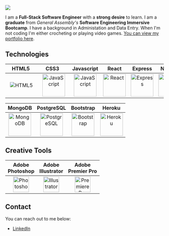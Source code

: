 <p>
  <img src="https://i.imgur.com/RsgIqjT.png" />
</p>

I am a **Full-Stack Software Engineer** with a **strong desire** to learn. I am a **graduate** from _General Assembly's_ **Software Engineering Immersive Bootcamp**. I have a background in Administation and Data Entry. When I'm not coding I'm either crocheting or playing video games. [You can view my portfolio here](https://becp12.github.io/portfolio-website/).

## Technologies

  | &nbsp;&nbsp;&nbsp;HTML5&nbsp;&nbsp;&nbsp;&nbsp; | &nbsp;&nbsp;&nbsp;&nbsp;CSS3&nbsp;&nbsp;&nbsp;&nbsp;&nbsp;&nbsp; | Javascript | React | Express | Node.js | Python | Django | Mongoose |
  |:----: |:----:| :----:     | :----:| :----:  | :----:  | :----: | :----: | :----:   |
  | ![HTML5](https://raw.githubusercontent.com/danielcranney/readme-generator/main/public/icons/skills/html5-colored.svg)| <img src="https://raw.githubusercontent.com/danielcranney/readme-generator/main/public/icons/skills/css3-colored.svg" width="72" alt="JavaScript"/> | <img src="https://raw.githubusercontent.com/danielcranney/readme-generator/main/public/icons/skills/javascript-colored.svg" width="72" alt="JavaScript" /> | <img src="https://raw.githubusercontent.com/danielcranney/readme-generator/main/public/icons/skills/react-colored.svg" width="72" alt="React" /> | <picture><source media="(prefers-color-scheme: dark)" srcset="https://i.imgur.com/aXYAPik.png"><source media="(prefers-color-scheme: light)" srcset="https://raw.githubusercontent.com/danielcranney/readme-generator/main/public/icons/skills/express-colored.svg"><img alt="Express" src="https://raw.githubusercontent.com/danielcranney/readme-generator/main/public/icons/skills/express-colored.svg" vertical-align="center" width="72"></picture> | <img src="https://raw.githubusercontent.com/danielcranney/readme-generator/main/public/icons/skills/nodejs-colored.svg" width="72" alt="NodeJS" /> |  <img src="https://raw.githubusercontent.com/danielcranney/readme-generator/main/public/icons/skills/python-colored.svg" width="72" alt="Python" /> | <img src="https://raw.githubusercontent.com/danielcranney/readme-generator/main/public/icons/skills/django-colored.svg" width="72" alt="Django" /> | <img src="https://i.imgur.com/TiDUvti.png" width="72" alt="Mongoose" /> |
  
  | MongoDB | PostgreSQL | Bootstrap | Heroku |
  | :----:  | :----:     | :----:    | :----: |
  | <img src="https://raw.githubusercontent.com/danielcranney/readme-generator/main/public/icons/skills/mongodb-colored.svg" width="72" alt="MongoDB" /> | <img src="https://raw.githubusercontent.com/danielcranney/readme-generator/main/public/icons/skills/postgresql-colored.svg" width="72" alt="PostgreSQL" /> | <img src="https://raw.githubusercontent.com/danielcranney/readme-generator/main/public/icons/skills/bootstrap-colored.svg" width="72" alt="Bootstrap" /> | <img src="https://raw.githubusercontent.com/danielcranney/readme-generator/main/public/icons/skills/heroku-colored.svg" width="72" alt="Heroku" /> |

## Creative Tools

| Adobe</br>Photoshop | Adobe</br>Illustrator | Adobe</br>Premier Pro |
| :----:          | :----:            | :----:            |
| <img src="https://raw.githubusercontent.com/danielcranney/readme-generator/main/public/icons/skills/photoshop-colored.svg" width="50" alt="Photoshop" /> | <img src="https://raw.githubusercontent.com/danielcranney/readme-generator/main/public/icons/skills/illustrator-colored.svg" width="50" alt="Illustrator" /> | <img src="https://raw.githubusercontent.com/danielcranney/readme-generator/main/public/icons/skills/premierepro-colored.svg" width="50" alt="Premiere Pro" /> |

## Contact
You can reach out to me below:  
- [LinkedIn](https://www.linkedin.com/in/rebecca--preece/)  

<!--
**becp12/becp12** is a ✨ _special_ ✨ repository because its `README.md` (this file) appears on your GitHub profile.

Here are some ideas to get you started:

- 🔭 I’m currently working on ...
- 🌱 I’m currently learning ...
- 🤔 I’m looking for help with ...
- 📫 How to reach me: ...
- 😄 Pronouns: ...
- ⚡ Fun fact: ...
-->
